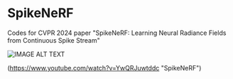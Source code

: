 # SpikeNeRF
Codes for CVPR 2024 paper "SpikeNeRF: Learning Neural Radiance Fields from Continuous Spike Stream"

![IMAGE ALT TEXT](http://img.youtube.com/vi/YwQRJuwtddc/0.jpg)

(https://www.youtube.com/watch?v=YwQRJuwtddc "SpikeNeRF")
